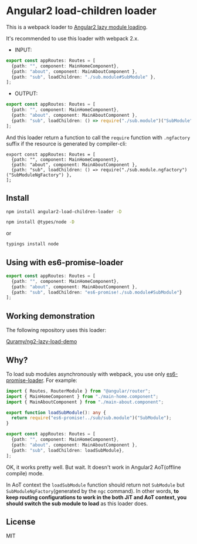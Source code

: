 # Angular2 load-children loader

This is a webpack loader to [Angular2 lazy module loading](https://angular.io/docs/ts/latest/guide/router.html#!#asynchronous-routing).

It's recommended to use this loader with webpack 2.x.

* INPUT:

```ts
export const appRoutes: Routes = [
  {path: "", component: MainHomeComponent},
  {path: "about", component: MainAboutComponent },
  {path: "sub", loadChildren: "./sub.module#SubModule" },
];
```

* OUTPUT:

```ts
export const appRoutes: Routes = [
  {path: "", component: MainHomeComponent},
  {path: "about", component: MainAboutComponent },
  {path: "sub", loadChildren: () => require("./sub.module")("SubModule") },
];
```

And this loader return a function to call the `require` function with `.ngfactory` suffix if the resource is generated by compiler-cli:

```
export const appRoutes: Routes = [
  {path: "", component: MainHomeComponent},
  {path: "about", component: MainAboutComponent },
  {path: "sub", loadChildren: () => require("./sub.module.ngfactory")("SubModuleNgFactory") },
];
```

## Install

```sh
npm install angular2-load-children-loader -D
```

```sh
npm install @types/node -D
```

or 

```sh
typings install node
```

## Using with es6-promise-loader

```ts
export const appRoutes: Routes = [
  {path: "", component: MainHomeComponent},
  {path: "about", component: MainAboutComponent },
  {path: "sub", loadChildren: "es6-promise!./sub.module#SubModule"}
];
```

## Working demonstration

The following repository uses this loader:

[Quramy/ng2-lazy-load-demo](https://github.com/Quramy/ng2-lazy-load-demo)


## Why?

To load sub modules asynchronously with webpack, you use only [es6-promise-loader](https://github.com/gdi2290/es6-promise-loader). For example:

```ts
import { Routes, RouterModule } from "@angular/router";
import { MainHomeComponent } from "./main-home.component";
import { MainAboutComponent } from "./main-about.component";

export function loadSubModule(): any {
  return require("es6-promise!../sub/sub.module")("SubModule");
}

export const appRoutes: Routes = [
  {path: "", component: MainHomeComponent},
  {path: "about", component: MainAboutComponent },
  {path: "sub", loadChildren: loadSubModule},
];
```

OK, it works pretty well. But wait. It doesn't work in Angular2 AoT(offline compile) mode.

In AoT context the `loadSubModule` function should return not `SubModule` but `SubModuleNgFactory`(generated by the `ngc` command).
In other words, **to keep routing configurations to work in the both JiT and AoT context, you should switch the sub module to load** as this loader does.

## License
MIT
